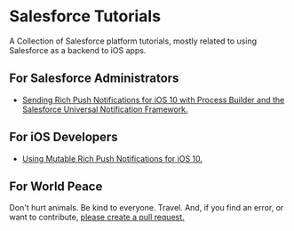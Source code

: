 # Salesforce Tutorials
A Collection of Salesforce platform tutorials, mostly related to using Salesforce as a backend to iOS apps.

## For Salesforce Administrators
* [Sending Rich Push Notifications for iOS 10 with Process Builder and the Salesforce Universal Notification Framework.](https://github.com/quintonwall/salesforce-tutorials/tree/master/universal-push-notification-framework)

## For iOS Developers
* [Using Mutable Rich Push Notifications for iOS 10.](https://github.com/quintonwall/salesforce-tutorials/tree/master/ios10-richmedia-push-notifications)

## For World Peace
Don't hurt animals. Be kind to everyone. Travel. And, if you find an error, or want to contribute, [please create a pull request.](https://github.com/quintonwall/salesforce-tutorials/pulls)
